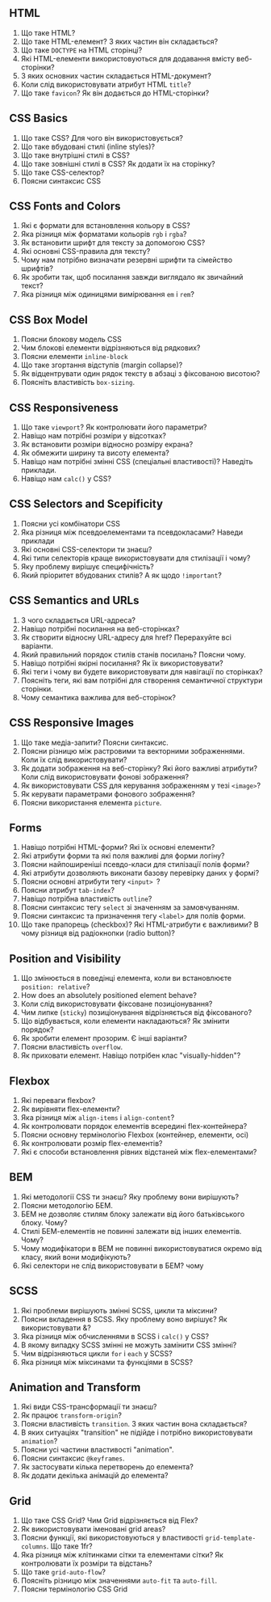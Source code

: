 ## HTML
1. Що таке HTML?
2. Що таке HTML-елемент? З яких частин він складається?
3. Що таке `DOCTYPE` на HTML сторінці?
4. Які HTML-елементи використовуються для додавання вмісту веб-сторінки?
5. З яких основних частин складається HTML-документ?
6. Коли слід використовувати атрибут HTML `title`?
7. Що таке `favicon`? Як він додається до HTML-сторінки?

## CSS Basics
1. Що таке CSS? Для чого він використовується?
2. Що таке вбудовані стилі (inline styles)?
3. Що таке внутрішні стилі в CSS?
4. Що таке зовнішні стилі в CSS? Як додати їх на сторінку?
5. Що таке CSS-селектор?
6. Поясни синтаксис CSS


## CSS Fonts and Colors
1. Які є формати для встановлення кольору в CSS?
2. Яка різниця між форматами кольорів `rgb` і `rgba`?
3. Як встановити шрифт для тексту за допомогою CSS?
4. Які основні CSS-правила для тексту?
5. Чому нам потрібно визначати резервні шрифти та сімейство шрифтів?
6. Як зробити так, щоб посилання завжди виглядало як звичайний текст?
7. Яка різниця між одиницями вимірювання `em` і `rem`?

## CSS Box Model
1. Поясни блокову модель CSS
2. Чим блокові елементи відрізняються від рядкових?
3. Поясни елементи `inline-block`
4. Що таке згортання відступів (margin collapse)?
5. Як відцентрувати один рядок тексту в абзаці з фіксованою висотою?
6. Поясніть властивість `box-sizing`.

## CSS Responsiveness
1. Що таке `viewport`? Як контролювати його параметри?
2. Навіщо нам потрібні розміри у відсотках?
3. Як встановити розміри відносно розміру екрана?
4. Як обмежити ширину та висоту елемента?
5. Навіщо нам потрібні змінні CSS (спеціальні властивості)? Наведіть приклади.
6. Навіщо нам `calc()` у CSS?

## CSS Selectors and Scepificity
1. Поясни усі комбінатори CSS
2. Яка різниця між псевдоелементами та псевдокласами? Наведи приклади
3. Які основні CSS-селектори ти знаєш?
4. Які типи селекторів краще використовувати для стилізації і чому?
5. Яку проблему вирішує специфічність?
6. Який пріоритет вбудованих стилів? А як щодо `!important`?

## CSS Semantics and URLs
1. З чого складається URL-адреса?
2. Навіщо потрібні посилання на веб-сторінках?
3. Як створити відносну URL-адресу для href? Перерахуйте всі варіанти.
4. Який правильний порядок стилів станів посилань? Поясни чому.
5. Навіщо потрібні якірні посилання? Як їх використовувати?
6. Які теги і чому ви будете використовувати для навігації по сторінках?
7. Поясніть теги, які вам потрібні для створення семантичної структури сторінки.
8. Чому семантика важлива для веб-сторінок?

## CSS Responsive Images
1. Що таке медіа-запити? Поясни синтаксис.
2. Поясни різницю між растровими та векторними зображеннями. Коли їх слід використовувати?
3. Як додати зображення на веб-сторінку? Які його важливі атрибути? Коли слід використовувати фонові зображення?
4. Як використовувати CSS для керування зображенням у тезі `<image>`?
5. Як керувати параметрами фонового зображення?
6. Поясни використання елемента `picture`.


## Forms
1. Навіщо потрібні HTML-форми? Які їх основні елементи?
2. Які атрибути форми та які поля важливі для форми логіну?
3. Поясни найпоширеніші псевдо-класи для стилізації полів форми?
4. Які атрибути дозволяють виконати базову перевірку даних у формі?
5. Поясни основні атрибути тегу `<input> `?
6. Поясни атрибут `tab-index`?
7. Навіщо потрібна властивість `outline`?
8. Поясни синтаксис тегу `select` зі значенням за замовчуванням.
9. Поясни синтаксис та призначення тегу `<label>` для полів форми.
10. Що таке прапорець (checkbox)? Які HTML-атрибути є важливими? В чому різниця від радіокнопки (radio button)?

## Position and Visibility
1. Що змінюється в поведінці елемента, коли ви встановлюєте `position: relative`?
2. How does an absolutely positioned element behave?
3. Коли слід використовувати фіксоване позиціонування?
4. Чим липке (`sticky`) позиціонування відрізняється від фіксованого?
5. Що відбувається, коли елементи накладаються? Як змінити порядок?
6. Як зробити елемент прозорим. Є інші варіанти?
7. Поясни властивість `overflow`.
8. Як приховати елемент. Навіщо потрібен клас "visually-hidden"?

## Flexbox
1. Які переваги flexbox?
2. Як вирівняти flex-елементи?
3. Яка різниця між `align-items` і `align-content`?
4. Як контролювати порядок елементів всередині flex-контейнера?
5. Поясни основну термінологію Flexbox (контейнер, елементи, осі)
6. Як контролювати розмір flex-елементів?
7. Які є способи встановлення рівних відстаней між flex-елементами?


## BEM
1. Які методології CSS ти знаєш? Яку проблему вони вирішують?
2. Поясни методологію БЕМ.
3. БЕМ не дозволяє стилям блоку залежати від його батьківського блоку. Чому?
4. Стилі БЕМ-елементів не повинні залежати від інших елементів. Чому?
5. Чому модифікатори в BEM не повинні використовуватися окремо від класу, який вони модифікують?
6. Які селектори не слід використовувати в БЕМ? чому

## SCSS
1. Які проблеми вирішують змінні SCSS, цикли та міксини?
2. Поясни вкладення в SCSS. Яку проблему воно вирішує? Як використовувати &?
3. Яка різниця між обчисленнями в SCSS і `calc()` у CSS?
4. В якому випадку SCSS змінні не можуть замінити CSS змінні?
5. Чим відрізняються цикли `for` і `each` у SCSS?
6. Яка різниця між міксинами та функціями в SCSS?

## Animation and Transform
1. Які види CSS-трансформації ти знаєш?
2. Як працює `transform-origin`?
3. Поясни властивість `transition`. З яких частин вона складається?
4. В яких ситуаціях "transition" не підійде і потрібно використовувати `animation`?
5. Поясни усі частини властивості "animation".
6. Поясни синтаксис `@keyframes`.
7. Як застосувати кілька перетворень до елемента?
8. Як додати декілька анімацій до елемента?

## Grid
1. Що таке CSS Grid? Чим Grid відрізняється від Flex?
2. Як використовувати іменовані grid areas?
3. Поясни функції, які використовуються у властивості `grid-template-columns`. Що таке 1fr?
4. Яка різниця між клітинками сітки та елементами сітки? Як контролювати їх розміри та відстань?
5. Що таке `grid-auto-flow`?
6. Поясніть різницю між значеннями `auto-fit` та `auto-fill`.
7. Поясни термінологію CSS Grid














































